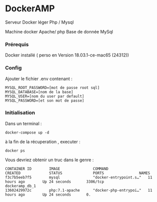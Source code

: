 # DockerAMP
Serveur Docker léger Php / Mysql 

Machine docker Apache/ php
Base de donnée MySql

### Prérequis
Docker installé ( perso en Version 18.03.1-ce-mac65 (24312))
 

### Config
Ajouter le fichier .env contenant :

```
MYSQL_ROOT_PASSWORD=[mot de passe root sql]
MYSQL_DATABASE=[nom de la base]     
MYSQL_USER=[nom du user par default]
MYSQL_PASSWORD=[et son mot de passe]
```

### Initialisation
Dans un terminal :
```
docker-compose up -d
```
à la fin de la récuperation , executer :

```
docker ps
```

Vous devriez obtenir un truc dans le genre  :
```
CONTAINER ID        IMAGE               COMMAND                  CREATED             STATUS              PORTS                NAMES
f3c7b5eeb7f5        mysql               "docker-entrypoint.s…"   11 hours ago        Up 24 seconds       3306/tcp             dockeramp_db_1
13602429972c        php:7.1-apache      "docker-php-entrypoi…"   11 hours ago        Up 24 seconds       0.
```
